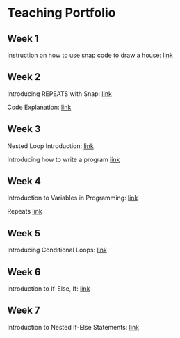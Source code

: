 # Teaching Portfolio


## Week 1
Instruction on how to use snap code to draw a house: [link](https://youtu.be/6TNEDPyY53s)

## Week 2
Introducing REPEATS with Snap: [link](https://youtu.be/WAAPV-FeioI)

Code Explanation: [link](https://youtu.be/eyvwMhV8rE0) 

## Week 3
Nested Loop Introduction: [link](https://youtu.be/zkMNE0S2-iU)

Introducing how to write a program [link](https://youtu.be/OsW0qhXQkGM)

## Week 4
Introduction to Variables in Programming: [link](https://youtu.be/QwzJbBDO2_Q)

Repeats [link](https://youtu.be/ntqBrp-lLcE)

## Week 5
Introducing Conditional Loops: [link](https://youtu.be/0Pxswkc46tw)

## Week 6
Introduction to If-Else, If: [link](https://youtu.be/zFVmEtcm0y8)

## Week 7 
Introduction to Nested If-Else Statements: [link](https://youtu.be/qYTFTZHX-rU?si=M62Y1UUqF0qIoLhf)
